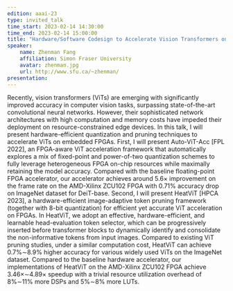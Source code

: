 ```yaml
---
edition: aaai-23
type: invited_talk
time_start: 2023-02-14 14:30:00
time_end: 2023-02-14 15:00:00
title: "Hardware/Software Codesign to Accelerate Vision Transformers on FPGAs"
speaker:
    name: Zhenman Fang 
    affiliation: Simon Fraser University
    avatar: zhenman.jpg  
    url: http://www.sfu.ca/~zhenman/
presentation:
---
```

Recently, vision transformers (ViTs) are emerging with significantly improved accuracy in computer vision tasks, surpassing state-of-the-art convolutional neural networks. However, their sophisticated network architectures with high computation and memory costs have impeded their deployment on resource-constrained edge devices. In this talk, I will present hardware-efficient quantization and pruning techniques to accelerate ViTs on embedded FPGAs. First, I will present Auto-ViT-Acc [FPL 2022], an FPGA-aware ViT acceleration framework that automatically explores a mix of fixed-point and power-of-two quantization schemes to fully leverage heterogeneous FPGA on-chip resources while maximally retaining the model accuracy. Compared with the baseline floating-point FPGA accelerator, our accelerator achieves around 5.6× improvement on the frame rate on the AMD-Xilinx ZCU102 FPGA with 0.71% accuracy drop on ImageNet dataset for DeiT-base. Second, I will present HeatViT [HPCA 2023], a hardware-efficient image-adaptive token pruning framework (together with 8-bit quantization) for efficient yet accurate ViT acceleration on FPGAs. In HeatViT, we adopt an effective, hardware-efficient, and learnable head-evaluation token selector, which can be progressively inserted before transformer blocks to dynamically identify and consolidate the non-informative tokens from input images. Compared to existing ViT pruning studies, under a similar computation cost, HeatViT can achieve 0.7%∼8.9% higher accuracy for various widely used ViTs on the ImageNet dataset. Compared to the baseline hardware accelerator, our implementations of HeatViT on the AMD-Xilinx ZCU102 FPGA achieve 3.46×∼4.89× speedup with a trivial resource utilization overhead of 8%∼11% more DSPs and 5%∼8% more LUTs.

